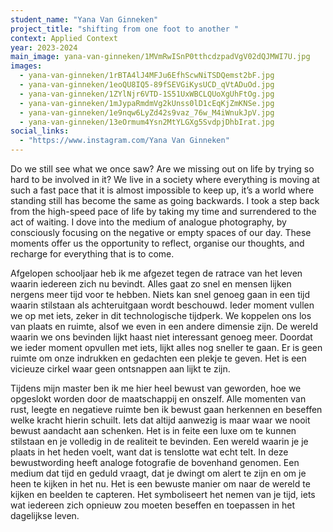 ```yaml
---
student_name: "Yana Van Ginneken"
project_title: "shifting from one foot to another "
context: Applied Context
year: 2023-2024
main_image: yana-van-ginneken/1MVmRwISnP0tthcdzpadVgV02dQJMWI7U.jpg
images:
  - yana-van-ginneken/1rBTA4lJ4MFJu6EfhScwNiTSDQemst2bF.jpg
  - yana-van-ginneken/1eoQU8IQ5-89fSEVGiKysUCD_qVtADuOd.jpg
  - yana-van-ginneken/1ZYlNjr6VTD-1S51UxWBCLQUoXgUhFtOg.jpg
  - yana-van-ginneken/1mJypaRmdmVg2kUnss0lD1cEqKjZmKNSe.jpg
  - yana-van-ginneken/1e9nqw6LyZd42s9vaz_76w_M4iWnukJpV.jpg
  - yana-van-ginneken/13eOrmum4Ysn2MtYLGXg5SvdpjDhbIrat.jpg
social_links:
  - "https://www.instagram.com/Yana Van Ginneken"
---
```

Do we still see what we once saw? Are we missing out on life by trying so hard to be involved in it? We live in a society where everything is moving at such a fast pace that it is almost impossible to keep up, it’s a world where standing still has become the same as going backwards. I took a step back from the high-speed pace of life by taking my time and surrendered to the act of waiting. I dove into the medium of analogue photography, by consciously focusing on the negative or empty spaces of our day. These moments offer us the opportunity to reflect, organise our thoughts, and recharge for everything that is to come.

Afgelopen schooljaar heb ik me afgezet tegen de ratrace van het leven waarin iedereen zich nu bevindt. Alles gaat zo snel en mensen lijken nergens meer tijd voor te hebben. Niets kan snel genoeg gaan in een tijd waarin stilstaan als achteruitgaan wordt beschouwd. Ieder moment vullen we op met iets, zeker in dit technologische tijdperk. We koppelen ons los van plaats en ruimte, alsof we even in een andere dimensie zijn. De wereld waarin we ons bevinden lijkt haast niet interessant genoeg meer. Doordat we ieder moment opvullen met iets, lijkt alles nog sneller te gaan. Er is geen ruimte om onze indrukken en gedachten een plekje te geven. Het is een vicieuze cirkel waar geen ontsnappen aan lijkt te zijn.

Tijdens mijn master ben ik me hier heel bewust van geworden, hoe we opgeslokt worden door de maatschappij en onszelf. Alle momenten van rust, leegte en negatieve ruimte ben ik bewust gaan herkennen en beseffen welke kracht hierin schuilt. Iets dat altijd aanwezig is maar waar we nooit bewust aandacht aan schenken. Het is in feite een luxe om te kunnen stilstaan en je volledig in de realiteit te bevinden. Een wereld waarin je je plaats in het heden voelt, want dat is tenslotte wat echt telt. In deze bewustwording heeft analoge fotografie de bovenhand genomen. Een medium dat tijd en geduld vraagt, dat je dwingt om alert te zijn en om je heen te kijken in het nu. Het is een bewuste manier om naar de wereld te kijken en beelden te capteren. Het symboliseert het nemen van je tijd, iets wat iedereen zich opnieuw zou moeten beseffen en toepassen in het dagelijkse leven.
